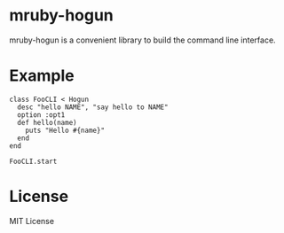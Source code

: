 mruby-hogun
=========
mruby-hogun is a convenient library to build the command line interface.

Example
=========

```
class FooCLI < Hogun
  desc "hello NAME", "say hello to NAME"
  option :opt1
  def hello(name)
    puts "Hello #{name}"
  end
end

FooCLI.start
```

License
=========
MIT License

